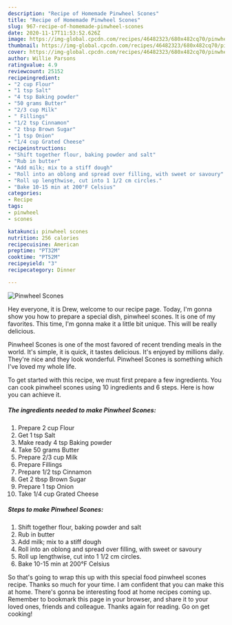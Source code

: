 ```yaml
---
description: "Recipe of Homemade Pinwheel Scones"
title: "Recipe of Homemade Pinwheel Scones"
slug: 967-recipe-of-homemade-pinwheel-scones
date: 2020-11-17T11:53:52.626Z
image: https://img-global.cpcdn.com/recipes/46482323/680x482cq70/pinwheel-scones-recipe-main-photo.jpg
thumbnail: https://img-global.cpcdn.com/recipes/46482323/680x482cq70/pinwheel-scones-recipe-main-photo.jpg
cover: https://img-global.cpcdn.com/recipes/46482323/680x482cq70/pinwheel-scones-recipe-main-photo.jpg
author: Willie Parsons
ratingvalue: 4.9
reviewcount: 25152
recipeingredient:
- "2 cup Flour"
- "1 tsp Salt"
- "4 tsp Baking powder"
- "50 grams Butter"
- "2/3 cup Milk"
- " Fillings"
- "1/2 tsp Cinnamon"
- "2 tbsp Brown Sugar"
- "1 tsp Onion"
- "1/4 cup Grated Cheese"
recipeinstructions:
- "Shift together flour, baking powder and salt"
- "Rub in butter"
- "Add milk; mix to a stiff dough"
- "Roll into an oblong and spread over filling, with sweet or savoury"
- "Roll up lengthwise, cut into 1 1/2 cm circles."
- "Bake 10-15 min at 200°F Celsius"
categories:
- Recipe
tags:
- pinwheel
- scones

katakunci: pinwheel scones 
nutrition: 256 calories
recipecuisine: American
preptime: "PT32M"
cooktime: "PT52M"
recipeyield: "3"
recipecategory: Dinner

---
```



![Pinwheel Scones](https://img-global.cpcdn.com/recipes/46482323/680x482cq70/pinwheel-scones-recipe-main-photo.jpg)

Hey everyone, it is Drew, welcome to our recipe page. Today, I'm gonna show you how to prepare a special dish, pinwheel scones. It is one of my favorites. This time, I'm gonna make it a little bit unique. This will be really delicious.

Pinwheel Scones is one of the most favored of recent trending meals in the world. It's simple, it is quick, it tastes delicious. It's enjoyed by millions daily. They're nice and they look wonderful. Pinwheel Scones is something which I've loved my whole life.




To get started with this recipe, we must first prepare a few ingredients. You can cook pinwheel scones using 10 ingredients and 6 steps. Here is how you can achieve it.

<!--inarticleads1-->

##### The ingredients needed to make Pinwheel Scones:

1. Prepare 2 cup Flour
1. Get 1 tsp Salt
1. Make ready 4 tsp Baking powder
1. Take 50 grams Butter
1. Prepare 2/3 cup Milk
1. Prepare  Fillings
1. Prepare 1/2 tsp Cinnamon
1. Get 2 tbsp Brown Sugar
1. Prepare 1 tsp Onion
1. Take 1/4 cup Grated Cheese




<!--inarticleads2-->

##### Steps to make Pinwheel Scones:

1. Shift together flour, baking powder and salt
1. Rub in butter
1. Add milk; mix to a stiff dough
1. Roll into an oblong and spread over filling, with sweet or savoury
1. Roll up lengthwise, cut into 1 1/2 cm circles.
1. Bake 10-15 min at 200°F Celsius




So that's going to wrap this up with this special food pinwheel scones recipe. Thanks so much for your time. I am confident that you can make this at home. There's gonna be interesting food at home recipes coming up. Remember to bookmark this page in your browser, and share it to your loved ones, friends and colleague. Thanks again for reading. Go on get cooking!

